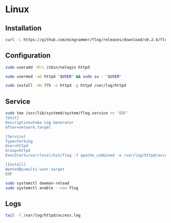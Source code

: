 # Linux

## Installation

```sh
curl -L https://github.com/mingrammer/flog/releases/download/v0.2.4/flog_0.2.4_linux_amd64.tar.gz | sudo tar -xzC /usr/local/bin
```

## Configuration

```sh
sudo useradd -Mrs /sbin/nologin httpd
```

```sh
sudo usermod -aG httpd "$USER" && sudo su - "$USER"
```

```sh
sudo install -dm 775 -o httpd -g httpd /var/log/httpd
```

## Service

```sh
sudo tee /usr/lib/systemd/system/flog.service << 'EOF'
[Unit]
Description=Fake Log Generator
After=network.target

[Service]
Type=forking
User=httpd
Group=httpd
ExecStart=/usr/local/bin/flog -f apache_combined -o /var/log/httpd/access.log -t log -d 0.0001 -s 0.0001 -l -w

[Install]
WantedBy=multi-user.target
EOF
```

```sh
sudo systemctl daemon-reload
sudo systemctl enable --now flog
```

## Logs

```sh
tail -f /var/log/httpd/access.log
```
